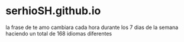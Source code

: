 # serhioSH.github.io
la frase de te amo cambiara cada hora durante los 7 dias de la semana haciendo un total de 168 idiomas diferentes 

